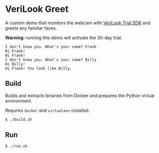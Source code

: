 # VeriLook Greet #

A custom demo that monitors the webcam with [VeriLook Trial SDK](http://www.neurotechnology.com/verilook.html) and greets any familiar faces.

**Warning:** running this demo will activate the 30-day trial.

```
I don't know you. What's your name? Frank
Hi Frank!
Hi Frank!
I don't know you. What's your name? Billy
Hi Billy!
Hi Frank! You look like Billy.
```

## Build ##

Builds and extracts binaries from Docker and prepares the Python virtual environment.

Requires `docker` and `virtualenv` installed.

```bash
$ ./build.sh
```

## Run ##

```bash
$ ./run.sh
```
